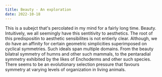 ```yaml
---
title: Beauty - An exploration
date: 2022-10-18
---
```



This is a subejct that's percolated in my mind for a fairly long time. Beauty. Intuitively, we all seemingly have this sentitivity to aesthetics. The root of this predispositin to aesthetic sensibilites is not entierly clear. Although, we do have an affinity for certain geometric simplicities superimposed on cyclical symmetries. Such ideals span multiple domains. From the beauty bilatral symmetry of humns and other such mammals, to the pentaradial symmetry exhibited by the likes of Enchoderms and other such species. There seems to be an evolutionary selection pressure that favours symmetry at varying levels of organization in living animals. 